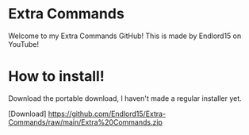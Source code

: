 # Extra Commands
Welcome to my Extra Commands GitHub!
This is made by Endlord15 on YouTube!
# How to install!
Download the portable download, I haven't made a regular installer yet.

[Download] https://github.com/Endlord15/Extra-Commands/raw/main/Extra%20Commands.zip
